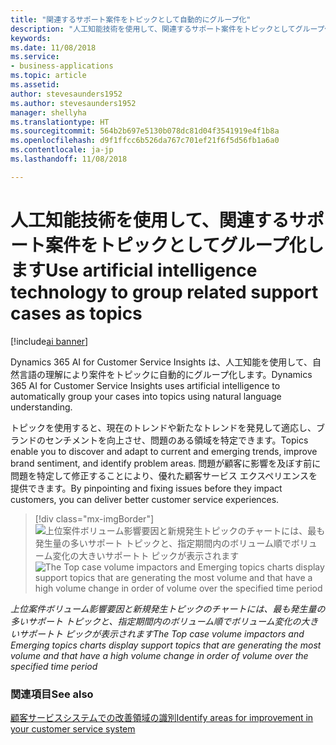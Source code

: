 ```yaml
---
title: "関連するサポート案件をトピックとして自動的にグループ化"
description: "人工知能技術を使用して、関連するサポート案件をトピックとしてグループ化します。"
keywords: 
ms.date: 11/08/2018
ms.service:
- business-applications
ms.topic: article
ms.assetid: 
author: stevesaunders1952
ms.author: stevesaunders1952
manager: shellyha
ms.translationtype: HT
ms.sourcegitcommit: 564b2b697e5130b078dc81d04f3541919e4f1b8a
ms.openlocfilehash: d9f1ffcc6b526da767c701ef21f6f5d56fb1a6a0
ms.contentlocale: ja-jp
ms.lasthandoff: 11/08/2018

---
```


# <a name="use-artificial-intelligence-technology-to-group-related-support-cases-as-topics"></a><span data-ttu-id="7ffaa-103">人工知能技術を使用して、関連するサポート案件をトピックとしてグループ化します</span><span class="sxs-lookup"><span data-stu-id="7ffaa-103">Use artificial intelligence technology to group related support cases as topics</span></span>

[!include[ai banner](../includes/ai.md)] 

<span data-ttu-id="7ffaa-104">Dynamics 365 AI for Customer Service Insights は、人工知能を使用して、自然言語の理解により案件をトピックに自動的にグループ化します。</span><span class="sxs-lookup"><span data-stu-id="7ffaa-104">Dynamics 365 AI for Customer Service Insights uses artificial intelligence to automatically group your cases into topics using natural language understanding.</span></span> 

<span data-ttu-id="7ffaa-105">トピックを使用すると、現在のトレンドや新たなトレンドを発見して適応し、ブランドのセンチメントを向上させ、問題のある領域を特定できます。</span><span class="sxs-lookup"><span data-stu-id="7ffaa-105">Topics enable you to discover and adapt to current and emerging trends, improve brand sentiment, and identify problem areas.</span></span> <span data-ttu-id="7ffaa-106">問題が顧客に影響を及ぼす前に問題を特定して修正することにより、優れた顧客サービス エクスペリエンスを提供できます。</span><span class="sxs-lookup"><span data-stu-id="7ffaa-106">By pinpointing and fixing issues before they impact customers, you can deliver better customer service experiences.</span></span>

> [!div class="mx-imgBorder"]
> <span data-ttu-id="7ffaa-107">![上位案件ボリューム影響要因と新規発生トピックのチャートには、最も発生量の多いサポート トピックと、指定期間内のボリューム順でボリューム変化の大きいサポートト ピックが表示されます](media/automated-topic-clustering.png "上位案件ボリューム影響要因と新規発生トピックのチャートには、最も発生量の多いサポート トピックと、指定期間内のボリューム順でボリューム変化の大きいサポートト ピックが表示されます")</span><span class="sxs-lookup"><span data-stu-id="7ffaa-107">![The Top case volume impactors and Emerging topics charts display support topics that are generating the most volume and that have a high volume change in order of volume over the specified time period](media/automated-topic-clustering.png "The Top case volume impactors and Emerging topics charts display support topics that are generating the most volume and that have a high volume change in order of volume over the specified time period")</span></span>

<span data-ttu-id="7ffaa-108">*上位案件ボリューム影響要因と新規発生トピックのチャートには、最も発生量の多いサポート トピックと、指定期間内のボリューム順でボリューム変化の大きいサポートト ピックが表示されます*</span><span class="sxs-lookup"><span data-stu-id="7ffaa-108">*The Top case volume impactors and Emerging topics charts display support topics that are generating the most volume and that have a high volume change in order of volume over the specified time period*</span></span>

### <a name="see-also"></a><span data-ttu-id="7ffaa-109">関連項目</span><span class="sxs-lookup"><span data-stu-id="7ffaa-109">See also</span></span>
[<span data-ttu-id="7ffaa-110">顧客サービスシステムでの改善領域の識別</span><span class="sxs-lookup"><span data-stu-id="7ffaa-110">Identify areas for improvement in your customer service system</span></span>](https://docs.microsoft.com/dynamics365/ai/customer-service-insights/improve-system)

